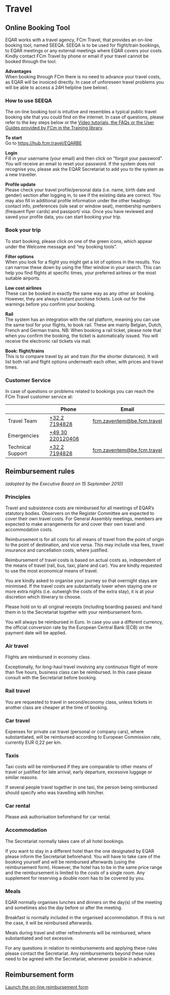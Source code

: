 # Travel

## Online Booking Tool

EQAR works with a travel agency, FCm Travel, that provides an on-line booking tool, named SEEQA. SEEQA is to be used for flight/train bookings, to EQAR meetings or any external meetings where EQAR covers your costs. Kindly contact FCm Travel by phone or email if your travel cannot be booked through the tool. 

**Advantages**  
When booking through FCm there is no need to advance your travel costs, as EQAR will be invoiced directly. In case of unforeseen travel problems you will be able to access a 24H helpline (see below).

### How to use SEEQA

The on-line booking tool is intuitive and resembles a typical public travel booking site that you could find on the internet. In case of questions, please refer to the key steps below or the [Video tutorials, the FAQs or the User Guides provided by FCm in the Training library](https://rise.articulate.com/share/mffOwGxBaD30VHn-qy1Oj0oT1h4QkbrF#/).

**To start**  
Go to <https://hub.fcm.travel/EQARBE>

**Login**  
Fill in your username (your email) and then click on "forgot your password". You will receive an email to reset your password. If the system does not recognise you, please ask the EQAR Secretariat to add you to the system as a new traveller.

**Profile update**  
Please check your travel profile/personal data (i.e. name, birth date and gender) section after logging in, to see if the existing data are correct. You may also fill in additional profile information under the other headings: contact info, preferences (isle seat or window seat), membership numbers (frequent flyer cards) and passport/ visa. Once you have reviewed and saved your profile data, you can start booking your trip.

### Book your trip

To start booking, please click on one of the green icons, which appear under the Welcome message and “my booking tools”.

**Filter options**  
When you look for a flight you might get a lot of options in the results. You can narrow these down by using the filter window in your search. This can help you find flights at specific times, your preferred airlines or the most suitable airports.

**Low cost airlines**  
These can be booked in exactly the same way as any other air booking. However, they are always instant purchase tickets. Look out for the warnings before you confirm your booking.

**Rail**  
The system has an integration with the rail platform, meaning you can use the same tool for your flights, to book rail. These are mainly Belgian, Dutch, French and German trains. NB: When booking a rail ticket, please note that when you confirm the booking, the ticket is automatically issued. You will receive the electronic rail tickets via mail.

**Book: flight/trains**  
This is to compare travel by air and train (for the shorter distances). It will list both rail and flight options underneath each other, with prices and travel times.

### Customer Service

In case of questions or problems related to bookings you can reach the FCm Travel customer service at:

|                   | Phone                                  | Email
|-------------------|----------------------------------------|-----------------------------------------------------------------|
| Travel Team       | [+32 2 7194828](tel:+3227194828)       | [fcm.zaventem@be.fcm.travel](mailto:fcm.zaventem@be.fcm.travel) |
| Emergencies       | [+49 30 220120408](tel:+4930220120408) |
| Technical Support | [+32 2 7194828](tel:+3227194828)       | [fcm.zaventem@be.fcm.travel](mailto:fcm.zaventem@be.fcm.travel) |

## Reimbursement rules

*(adopted by the Executive Board on 15 September 2010)*

### Principles
Travel and subsistence costs are reimbursed for all meetings of EQAR’s statutory bodies. Observers on the Register Committee are expected to cover their own travel costs. For General Assembly meetings, members are expected to make arrangements for and cover their own travel and accommodation costs.

Reimbursement is for all costs for all means of travel from the point of origin to the point of destination, and vice versa. This may include visa fees, travel insurance and cancellation costs, where justified.

Reimbursement of travel costs is based on actual costs as, independent of the means of travel (rail, bus, taxi, plane and car). You are kindly requested to use the most economical means of travel.

You are kindly asked to organise your journey so that overnight stays are minimised. If the travel costs are substantially lower when staying one or more extra nights (i.e. outweigh the costs of the extra stay), it is at your discretion which itinerary to choose.

Please hold on to all original receipts (including boarding passes) and hand them in to the Secretariat together with your reimbursement form.

You will always be reimbursed in Euro. In case you use a different currency, the official conversion rate by the European Central Bank (ECB) on the payment date will be applied.

### Air travel
Flights are reimbursed in economy class.

Exceptionally, for long-haul travel involving any continuous flight of more than five hours, business class can be reimbursed. In this case please consult with the Secretariat before booking.

### Rail travel
You are requested to travel in second/economy class, unless tickets in another class are cheaper at the time of booking.

### Car travel
Expenses for private car travel (personal or company cars), where substantiated, will be reimbursed according to European Commission rate, currently EUR 0,22 per km.

### Taxis
Taxi costs will be reimbursed if they are comparable to other means of travel or justified for late arrival, early departure, excessive luggage or similar reasons.

If several people travel together in one taxi, the person being reimbursed should specify who was travelling with him/her.

### Car rental
Please ask authorisation beforehand for car rental.

### Accommodation
The Secretariat normally takes care of all hotel bookings.

If you want to stay in a different hotel than the one designated by EQAR please inform the Secretariat beforehand. You will have to take care of the booking yourself and will be reimbursed afterwards (using the reimbursement form). However, the hotel has to be in the same price range and the reimbursement is limited to the costs of a single room. Any supplement for reserving a double room has to be covered by you.

### Meals
EQAR normally organises lunches and dinners on the day(s) of the meeting and sometimes also the day before or after the meeting.

Breakfast is normally included in the organised accommodation. If this is not the case, it will be reimbursed afterwards.

Meals during travel and other refreshments will be reimbursed, where substantiated and not excessive.

For any questions in relation to reimbursements and applying these rules please contact the Secretariat. Any reimbursements beyond these rules need to be agreed with the Secretariat, whenever possible in advance.

## Reimbursement form

[Launch the on-line reimbursement form](https://fs22.formsite.com/EQAR_forms/reimbursement/index.html)

